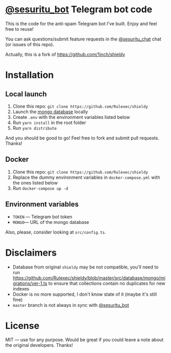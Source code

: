 # [@sesuritu_bot](https://t.me/sesuritu_bot) Telegram bot code

This is the code for the anti-spam Telegram bot I've built. Enjoy and feel free to reuse!

You can ask questions/submit feature requests in the [@sesuritu_chat](https://t.me/sesuritu_chat) chat (or issues of this repo).

Actually, this is a fork of https://github.com/1inch/shieldy

# Installation

## Local launch

1. Clone this repo: `git clone https://github.com/Rulexec/shieldy`
2. Launch the [mongo database](https://www.mongodb.com/) locally
3. Create `.env` with the environment variables listed below
4. Run `yarn install` in the root folder
5. Run `yarn distribute`

And you should be good to go! Feel free to fork and submit pull requests. Thanks!

## Docker

1. Clone this repo: `git clone https://github.com/Rulexec/shieldy`
2. Replace the dummy environment variables in `docker-compose.yml` with the ones listed below
3. Run `docker-compose up -d`

## Environment variables

- `TOKEN` — Telegram bot token
- `MONGO`— URL of the mongo database

Also, please, consider looking at `src/config.ts`.

# Disclaimers

- Database from original `shieldy` may be not compatible, you'll need to run https://github.com/Rulexec/shieldy/blob/master/src/database/mongo/migrations/ver-1.ts to ensure that collections contain no duplicates for new indexes
- Docker is no more supported, I don't know state of it (maybe it's still fine)
- `master` branch is not always in sync with [@sesuritu_bot](https://t.me/sesuritu_bot)

# License

MIT — use for any purpose. Would be great if you could leave a note about the original developers. Thanks!
